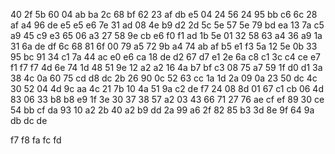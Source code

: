 40
2f  5b
60
04	ab	ba
2c
68	bf
62
23	af	db	e5
04
24	56
24
95	bb	c6
6c
28	af
a4
96	de	e5	e5	e6
7e
31  ad
08
4e	b9	d2
2d
5c  5e
57
5e	79	bd	ea
13
7a  c5
a9
45	c9	e3
65
06	a3
27
58	9e	cb	e6	f0  f1
ad
1b	5e
01
32	58	63
a4
36	a9
1a
31	6a	de  df
6c
68  81
6f
00	79	a5
72
9b	a4
74
ab	af	b5	e1  f3
5a
12  5e
0b
33	95  bc
91
34  c1
7a
44	ac  e0  e6
ca
18	de
d2
67	d7	e1
2e
6a  c8
c1
3c	c4	ce	e7	f1  f7	f7
4d
6e	74
1d
48	51  9e
12
a2	a2
16
4a	b7  bf	c3
08
75  a7
59
1f	d0	d1
3a
38	4c
0a
60	75	cd	d8	dc
2b
26  90
0c
52	63	cc
1a
1d  2a
09
0a	23	50	dc
4c
30	52
04
4d	9c	aa
4c
21	7b
10
4a	51	9a	c2	de	f7
24
08  8d
01
67	c1	cb
06
4d	83
06
33	b8	b8	e9
1f
3e	30
37
38	57	a2
03
43  66
71
27	76	ae	cf	ef
89
30	ce
54
bb	cf	da
93
10	a2
2b
40	a2  b9	dd
2a
99	a6
2f
82	85	b3
3d
8e	9f
64
9a	db	dc	de

f7
f8
fa
fc
fd
